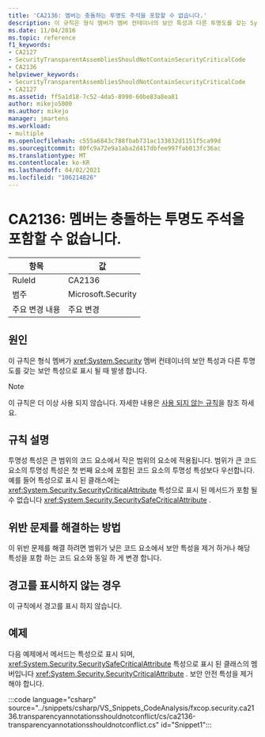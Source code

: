 ```yaml
---
title: 'CA2136: 멤버는 충돌하는 투명도 주석을 포함할 수 없습니다.'
description: 이 규칙은 형식 멤버가 멤버 컨테이너의 보안 특성과 다른 투명도를 갖는 System. 보안 보안 특성으로 표시 될 때 발생 합니다.
ms.date: 11/04/2016
ms.topic: reference
f1_keywords:
- CA2127
- SecurityTransparentAssembliesShouldNotContainSecurityCriticalCode
- CA2136
helpviewer_keywords:
- SecurityTransparentAssembliesShouldNotContainSecurityCriticalCode
- CA2127
ms.assetid: ff5a1d18-7c52-4da5-8990-60be83a8ea81
author: mikejo5000
ms.author: mikejo
manager: jmartens
ms.workload:
- multiple
ms.openlocfilehash: c555a6843c788fbab731ac133832d1151f5ca99d
ms.sourcegitcommit: 80fc9a72e9a1aba2d417dbfee997fab013fc36ac
ms.translationtype: MT
ms.contentlocale: ko-KR
ms.lasthandoff: 04/02/2021
ms.locfileid: "106214826"
---
```

# <a name="ca2136-members-should-not-have-conflicting-transparency-annotations"></a>CA2136: 멤버는 충돌하는 투명도 주석을 포함할 수 없습니다.

|항목|값|
|-|-|
|RuleId|CA2136|
|범주|Microsoft.Security|
|주요 변경 내용|주요 변경|

## <a name="cause"></a>원인
이 규칙은 형식 멤버가 <xref:System.Security> 멤버 컨테이너의 보안 특성과 다른 투명도를 갖는 보안 특성으로 표시 될 때 발생 합니다.

> [!NOTE]
> 이 규칙은 더 이상 사용 되지 않습니다. 자세한 내용은 [사용 되지 않는 규칙](fxcop-unported-deprecated-rules.md)을 참조 하세요.

## <a name="rule-description"></a>규칙 설명
투명성 특성은 큰 범위의 코드 요소에서 작은 범위의 요소에 적용됩니다. 범위가 큰 코드 요소의 투명성 특성은 첫 번째 요소에 포함된 코드 요소의 투명성 특성보다 우선합니다. 예를 들어 특성으로 표시 된 클래스에는 <xref:System.Security.SecurityCriticalAttribute> 특성으로 표시 된 메서드가 포함 될 수 없습니다 <xref:System.Security.SecuritySafeCriticalAttribute> .

## <a name="how-to-fix-violations"></a>위반 문제를 해결하는 방법
이 위반 문제를 해결 하려면 범위가 낮은 코드 요소에서 보안 특성을 제거 하거나 해당 특성을 포함 하는 코드 요소와 동일 하 게 변경 합니다.

## <a name="when-to-suppress-warnings"></a>경고를 표시하지 않는 경우
이 규칙에서 경고를 표시 하지 않습니다.

## <a name="example"></a>예제
다음 예제에서 메서드는 특성으로 표시 되며, <xref:System.Security.SecuritySafeCriticalAttribute> 특성으로 표시 된 클래스의 멤버입니다 <xref:System.Security.SecurityCriticalAttribute> . 보안 안전 특성을 제거 해야 합니다.

:::code language="csharp" source="../snippets/csharp/VS_Snippets_CodeAnalysis/fxcop.security.ca2136.transparencyannotationsshouldnotconflict/cs/ca2136-transparencyannotationsshouldnotconflict.cs" id="Snippet1":::
